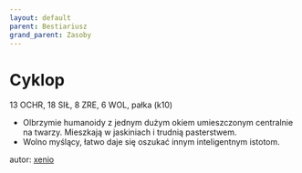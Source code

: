 ```yaml
---
layout: default
parent: Bestiariusz
grand_parent: Zasoby
---
```


# Cyklop

13 OCHR, 18 SIŁ, 8 ZRE, 6 WOL, pałka (k10)  

- Olbrzymie humanoidy z jednym dużym okiem umieszczonym centralnie na twarzy. Mieszkają w jaskiniach i trudnią pasterstwem.  
- Wolno myślący, łatwo daje się oszukać innym inteligentnym istotom.  

autor: [xenio](https://xenioinabottle.blogspot.com)
